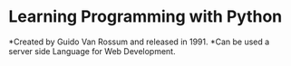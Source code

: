 # Learning Programming with Python 

*Created by Guido Van Rossum and released in 1991.
*Can be used a server side Language for Web Development.

